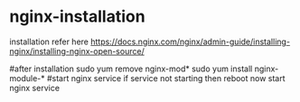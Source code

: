 # nginx-installation
installation refer here
https://docs.nginx.com/nginx/admin-guide/installing-nginx/installing-nginx-open-source/

#after installation
sudo yum remove nginx-mod*
sudo yum install nginx-module-*
#start nginx service
if service not starting then reboot 
now start nginx service
